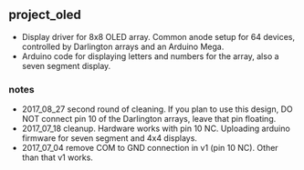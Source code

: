 ## project_oled
- Display driver for 8x8 OLED array. Common anode setup for 64 devices, controlled by Darlington arrays and an Arduino Mega.
- Arduino code for displaying letters and numbers for the array, also a seven segment display.

### notes
- 2017_08_27 second round of cleaning. If you plan to use this design, DO NOT connect pin 10 of the Darlington arrays, leave that pin floating.
- 2017_07_18 cleanup. Hardware works with pin 10 NC. Uploading arduino firmware for seven segment and 4x4 displays.
- 2017_07_04 remove COM to GND connection in v1 (pin 10 NC). Other than that v1 works.
